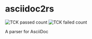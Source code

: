 # asciidoc2rs
![TCK passed count](https://img.shields.io/endpoint?style=flat-square&url=https://gist.githubusercontent.com/kphrx/e795d8d23466d049a08e03c23301e996/raw/asciidoc2rs-passed.json)
![TCK failed count](https://img.shields.io/endpoint?style=flat-square&url=https://gist.githubusercontent.com/kphrx/e795d8d23466d049a08e03c23301e996/raw/asciidoc2rs-failed.json)

A parser for AsciiDoc
